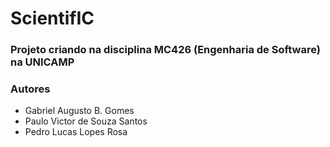 # ScientifIC

### Projeto criando na disciplina MC426 (Engenharia de Software) na UNICAMP

### Autores

- Gabriel Augusto B. Gomes
- Paulo Victor de Souza Santos
- Pedro Lucas Lopes Rosa
